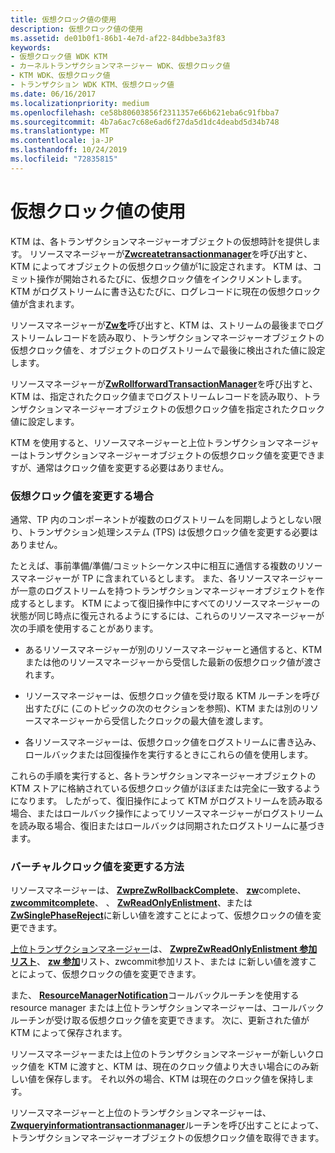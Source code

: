 ```yaml
---
title: 仮想クロック値の使用
description: 仮想クロック値の使用
ms.assetid: de01b0f1-86b1-4e7d-af22-84dbbe3a3f83
keywords:
- 仮想クロック値 WDK KTM
- カーネルトランザクションマネージャー WDK、仮想クロック値
- KTM WDK、仮想クロック値
- トランザクション WDK KTM、仮想クロック値
ms.date: 06/16/2017
ms.localizationpriority: medium
ms.openlocfilehash: ce58b80603856f2311357e66b621eba6c91fbba7
ms.sourcegitcommit: 4b7a6ac7c68e6ad6f27da5d1dc4deabd5d34b748
ms.translationtype: MT
ms.contentlocale: ja-JP
ms.lasthandoff: 10/24/2019
ms.locfileid: "72835815"
---
```

# <a name="using-virtual-clock-values"></a>仮想クロック値の使用


KTM は、各トランザクションマネージャーオブジェクトの仮想時計を提供します。 リソースマネージャーが[**Zwcreatetransactionmanager**](https://docs.microsoft.com/windows-hardware/drivers/ddi/wdm/nf-wdm-ntcreatetransactionmanager)を呼び出すと、KTM によってオブジェクトの仮想クロック値が1に設定されます。 KTM は、コミット操作が開始されるたびに、仮想クロック値をインクリメントします。 KTM がログストリームに書き込むたびに、ログレコードに現在の仮想クロック値が含まれます。

リソースマネージャーが[**Zwを**](https://docs.microsoft.com/windows-hardware/drivers/ddi/wdm/nf-wdm-ntrecovertransactionmanager)呼び出すと、KTM は、ストリームの最後までログストリームレコードを読み取り、トランザクションマネージャーオブジェクトの仮想クロック値を、オブジェクトのログストリームで最後に検出された値に設定します。

リソースマネージャーが[**ZwRollforwardTransactionManager**](https://docs.microsoft.com/windows-hardware/drivers/ddi/wdm/nf-wdm-ntrollforwardtransactionmanager)を呼び出すと、KTM は、指定されたクロック値までログストリームレコードを読み取り、トランザクションマネージャーオブジェクトの仮想クロック値を指定されたクロック値に設定します。

KTM を使用すると、リソースマネージャーと上位トランザクションマネージャーはトランザクションマネージャーオブジェクトの仮想クロック値を変更できますが、通常はクロック値を変更する必要はありません。

### <a name="when-to-modify-virtual-clock-values"></a>仮想クロック値を変更する場合

通常、TP 内のコンポーネントが複数のログストリームを同期しようとしない限り、トランザクション処理システム (TPS) は仮想クロック値を変更する必要はありません。

たとえば、事前準備/準備/コミットシーケンス中に相互に通信する複数のリソースマネージャーが TP に含まれているとします。 また、各リソースマネージャーが一意のログストリームを持つトランザクションマネージャーオブジェクトを作成するとします。 KTM によって復旧操作中にすべてのリソースマネージャーの状態が同じ時点に復元されるようにするには、これらのリソースマネージャーが次の手順を使用することがあります。

-   あるリソースマネージャーが別のリソースマネージャーと通信すると、KTM または他のリソースマネージャーから受信した最新の仮想クロック値が渡されます。

-   リソースマネージャーは、仮想クロック値を受け取る KTM ルーチンを呼び出すたびに (このトピックの次のセクションを参照)、KTM または別のリソースマネージャーから受信したクロックの最大値を渡します。

-   各リソースマネージャーは、仮想クロック値をログストリームに書き込み、ロールバックまたは回復操作を実行するときにこれらの値を使用します。

これらの手順を実行すると、各トランザクションマネージャーオブジェクトの KTM ストアに格納されている仮想クロック値がほぼまたは完全に一致するようになります。 したがって、復旧操作によって KTM がログストリームを読み取る場合、またはロールバック操作によってリソースマネージャーがログストリームを読み取る場合、復旧またはロールバックは同期されたログストリームに基づきます。

### <a name="how-to-modify-virtual-clock-values"></a>バーチャルクロック値を変更する方法

リソースマネージャーは、 [**ZwpreZwRollbackComplete**](https://docs.microsoft.com/windows-hardware/drivers/ddi/wdm/nf-wdm-ntprepreparecomplete)、 [**zw**](https://docs.microsoft.com/windows-hardware/drivers/ddi/wdm/nf-wdm-ntpreparecomplete)complete、 [**zwcommitcomplete**](https://docs.microsoft.com/windows-hardware/drivers/ddi/wdm/nf-wdm-ntcommitcomplete)、 [](https://docs.microsoft.com/windows-hardware/drivers/ddi/wdm/nf-wdm-ntrollbackcomplete)、 [**ZwReadOnlyEnlistment**](https://docs.microsoft.com/windows-hardware/drivers/ddi/wdm/nf-wdm-ntreadonlyenlistment)、または[**ZwSinglePhaseReject**](https://docs.microsoft.com/windows-hardware/drivers/ddi/wdm/nf-wdm-ntsinglephasereject)に新しい値を渡すことによって、仮想クロックの値を変更できます。

[上位トランザクションマネージャー](creating-a-superior-transaction-manager.md)は、 [**ZwpreZwReadOnlyEnlistment 参加リスト**](https://docs.microsoft.com/windows-hardware/drivers/ddi/wdm/nf-wdm-ntpreprepareenlistment)、 [**zw 参加**](https://docs.microsoft.com/windows-hardware/drivers/ddi/wdm/nf-wdm-ntprepareenlistment)リスト、zwcommit参加リスト、または[](https://docs.microsoft.com/windows-hardware/drivers/ddi/wdm/nf-wdm-ntcommitenlistment) [](https://docs.microsoft.com/windows-hardware/drivers/ddi/wdm/nf-wdm-ntreadonlyenlistment)に新しい値を渡すことによって、仮想クロックの値を変更できます。

また、 [**ResourceManagerNotification**](https://docs.microsoft.com/windows-hardware/drivers/ddi/wdm/nc-wdm-ptm_rm_notification)コールバックルーチンを使用する resource manager または上位トランザクションマネージャーは、コールバックルーチンが受け取る仮想クロック値を変更できます。 次に、更新された値が KTM によって保存されます。

リソースマネージャーまたは上位のトランザクションマネージャーが新しいクロック値を KTM に渡すと、KTM は、現在のクロック値より大きい場合にのみ新しい値を保存します。 それ以外の場合、KTM は現在のクロック値を保持します。

リソースマネージャーと上位のトランザクションマネージャーは、 [**Zwqueryinformationtransactionmanager**](https://docs.microsoft.com/windows-hardware/drivers/ddi/wdm/nf-wdm-ntqueryinformationtransactionmanager)ルーチンを呼び出すことによって、トランザクションマネージャーオブジェクトの仮想クロック値を取得できます。

 

 




